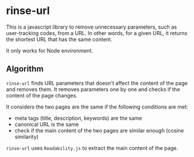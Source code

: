 # rinse-url

This is a javascript library to remove unnecessary parameters, such as user-tracking codes, from a URL.
In other words, for a given URL, it returns the shortest URL that has the same content.

It only works for Node environment.

## Algorithm

`rinse-url` finds URL parameters that doesn't affect the content of the page and removes them.
It removes parameters one by one and checks if the content of the page changes.

It considers the two pages are the same if the following conditions are met:

- meta tags (title, description, keywords) are the same
- canonical URL is the same
- check if the main content of the two pages are similar enough (cosine similarity)

`rinse-url` uses `Readability.js` to extract the main content of the page.
